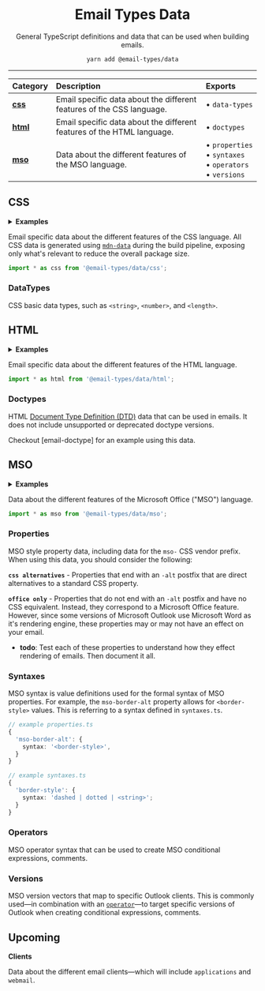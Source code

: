 [wiki-dtd]: https://en.wikipedia.org/wiki/Document_type_definition
[dep-mdn-data]: https://github.com/mdn/data

<div align="center">

# Email Types Data

General TypeScript definitions and data that can be used when building emails.

```sh
yarn add @email-types/data
```

</div>

---

| Category          | Description                                                            | Exports                                                               |
| :---------------- | :--------------------------------------------------------------------- | :-------------------------------------------------------------------- |
| [**css**](#css)   | Email specific data about the different features of the CSS language.  | • `data-types`                                                        |
| [**html**](#html) | Email specific data about the different features of the HTML language. | • `doctypes`                                                          |
| [**mso**](#mso)   | Data about the different features of the MSO language.                 | • `properties` <br> • `syntaxes` <br> • `operators` <br> • `versions` |

## CSS

<details>
  <summary><strong>Examples</strong></summary>
  <ul>
    <li><a href="https://github.com/email-types/msotype" target="_blank">msotype</a></li>
  </ul>
</details>

<p></p>

Email specific data about the different features of the CSS language. All CSS
data is generated using [`mdn-data`][dep-mdn-data] during the build pipeline,
exposing only what's relevant to reduce the overall package size.

```ts
import * as css from '@email-types/data/css';
```

### DataTypes

CSS basic data types, such as `<string>`, `<number>`, and `<length>`.

## HTML

<details>
  <summary><strong>Examples</strong></summary>
  <ul>
    <li><a href="https://github.com/email-types/doctype" target="_blank">email-doctype</a></li>
  </ul>
</details>

<p></p>

Email specific data about the different features of the HTML language.

```ts
import * as html from '@email-types/data/html';
```

### Doctypes

HTML [Document Type Definition (DTD)][wiki-dtd] data that can be used in emails.
It does not include unsupported or deprecated doctype versions.

Checkout [email-doctype] for an example using this data.

## MSO

<details>
  <summary><strong>Examples</strong></summary>
  <ul>
    <li><a href="https://github.com/email-types/msotype" target="_blank">msotype</a></li>
        <li><a href="https://github.com/email-types/stylis-plugin-mso" target="_blank">stylis-plugin-mso</a></li>
  </ul>
</details>

<p></p>

Data about the different features of the Microsoft Office ("MSO") language.

```ts
import * as mso from '@email-types/data/mso';
```

### Properties

MSO style property data, including data for the `mso-` CSS vendor prefix. When
using this data, you should consider the following:

**`css alternatives`** - Properties that end with an `-alt` postfix that are
direct alternatives to a standard CSS property.

**`office only`** - Properties that do not end with an `-alt` postfix and have
no CSS equivalent. Instead, they correspond to a Microsoft Office feature.
However, since some versions of Microsoft Outlook use Microsoft Word as it's
rendering engine, these properties may or may not have an effect on your email.

- **todo**: Test each of these properties to understand how they effect
  rendering of emails. Then document it all.

### Syntaxes

MSO syntax is value definitions used for the formal syntax of MSO properties.
For example, the `mso-border-alt` property allows for `<border-style>` values.
This is referring to a syntax defined in `syntaxes.ts`.

```ts
// example properties.ts
{
  'mso-border-alt': {
    syntax: '<border-style>',
  }
}

// example syntaxes.ts
{
  'border-style': {
    syntax: 'dashed | dotted | <string>';
  }
}
```

### Operators

MSO operator syntax that can be used to create MSO conditional expressions,
comments.

### Versions

MSO version vectors that map to specific Outlook clients. This is commonly
used—in combination with an [`operator`](#operators)—to target specific versions
of Outlook when creating conditional expressions, comments.

## Upcoming

**Clients**

Data about the different email clients—which will include `applications` and
`webmail`.
